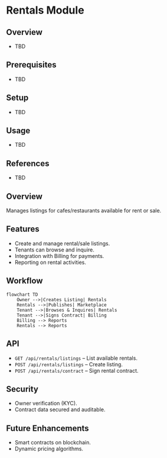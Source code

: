 # Rentals Module

## Overview
- TBD

## Prerequisites
- TBD

## Setup
- TBD

## Usage
- TBD

## References
- TBD


## Overview
Manages listings for cafes/restaurants available for rent or sale.

## Features
- Create and manage rental/sale listings.  
- Tenants can browse and inquire.  
- Integration with Billing for payments.  
- Reporting on rental activities.  

## Workflow
```mermaid
flowchart TD
    Owner -->|Creates Listing| Rentals
    Rentals -->|Publishes| Marketplace
    Tenant -->|Browses & Inquires| Rentals
    Tenant -->|Signs Contract| Billing
    Billing --> Reports
    Rentals --> Reports
```

## API
- `GET /api/rentals/listings` – List available rentals.  
- `POST /api/rentals/listings` – Create listing.  
- `POST /api/rentals/contract` – Sign rental contract.  

## Security
- Owner verification (KYC).  
- Contract data secured and auditable.  

## Future Enhancements
- Smart contracts on blockchain.  
- Dynamic pricing algorithms.  
